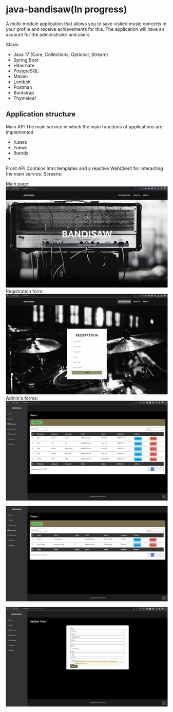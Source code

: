 # java-bandisaw(In progress)


A multi-module application that allows you to save visited music concerts in your profile and receive achievements for this. The application will have an account for the administrator and users.

Stack:
- Java 17 (Core, Collections, Optional, Stream)
- Spring Boot
- Hibernate
- PostgreSQL
- Maven
- Lombok
- Postman
- Bootstrap
- Thymeleaf

## Application structure

Main API
The main service in which the main functions of applications are implemented
- /users
- /views
- /bands
- ...

Front API
Contains html templates and a reactive WebClient for interacting the main service.
Screens: 

Main page:
![img_3.png](img_3.png)
Registration form:
![img_4.png](img_4.png)
Admin's forms:
![img.png](img.png)

![img_2.png](img_2.png)

![img_1.png](img_1.png)
